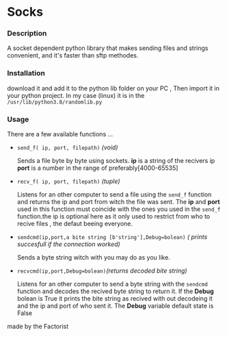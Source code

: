 # Socks

### Description

A socket dependent python library that makes sending files and strings convenient, and it's faster than sftp methodes.

### Installation 

download it and add it to the python lib folder on your PC , Then import it in your python project.
In my case (linux) it is in the `/usr/lib/python3.8/randomlib.py`

### Usage

There are a few available functions ...

- `send_f( ip, port, filepath)` _(void)_

  Sends a file byte by byte using sockets. **ip** is a string of the recivers ip **port** is a number in the range of preferably[4000-65535]

- `recv_f( ip, port, filepath)` _(tuple)_

  Listens for an other computer to send a file using the `send_f` function and returns the ip and port from witch the file was sent.
  The **ip** and **port** used in this function must coincide with the ones you used in the `send_f` function.the ip is optional here as it only used to
  restrict from who to recive files , the defaut beeing everyone.

- `sendcmd(ip,port,a bite string [b'string'],Debug=bolean)` _( prints succesfull if the connection worked)_
  
  Sends a byte string witch with you may do as you like. 
- `recvcmd(ip,port,Debug=bolean)`_(returns decoded bite string)_
  
  Listens for an other computer to send a byte string with the `sendcmd` function and decodes the recived byte string to return it.
  If the **Debug** bolean is True it prints the bite string as recived with out decodeing it and the ip and port of who sent it.
  The **Debug** variable default state is False

 made by the Factorist
